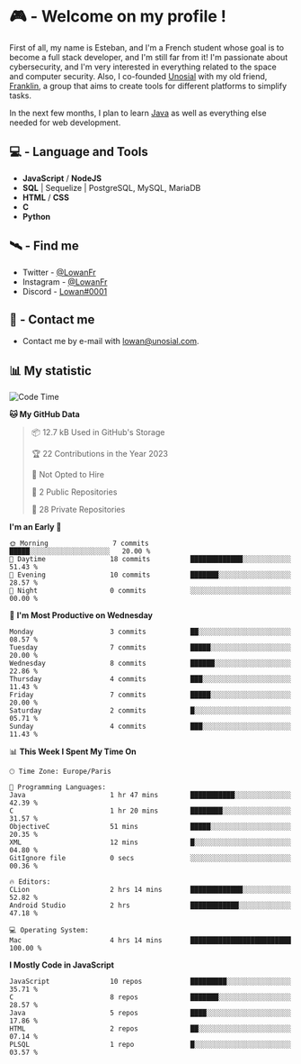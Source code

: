 # 🎮 - Welcome on my profile !
First of all, my name is Esteban, and I'm a French student whose goal is to become a full stack developer, and I'm still far from it!
I'm passionate about cybersecurity, and I'm very interested in everything related to the space and computer security.
Also, I co-founded [Unosial](https://github.com/Unosial) with my old friend, [Franklin](https://github.com/AbaFranklin/), a group that aims to create tools for different platforms to simplify tasks. 

In the next few months, I plan to learn [Java](https://www.java.com/) as well as everything else needed for web development.




## 💻 - Language and Tools
- **JavaScript** / **NodeJS**
- **SQL** | Sequelize | PostgreSQL, MySQL, MariaDB
- **HTML** / **CSS**
- **C**
- **Python**

## 🛰️ - Find me

 - Twitter - [@LowanFr](https://twitter.com/LowanFr/)
 - Instagram - [@LowanFr](https://instagram.com/LowanFr)
 - Discord -  [Lowan#0001](https://unosial.bio/Lowan)
 
## 📡 - Contact me
 - Contact me by e-mail with [lowan@unosial.com](mailto:lowan@unosial.com).

## 📊 My statistic
<!--START_SECTION:waka-->
![Code Time](http://img.shields.io/badge/Code%20Time-569%20hrs%2025%20mins-blue)

**🐱 My GitHub Data** 

> 📦 12.7 kB Used in GitHub's Storage 
 > 
> 🏆 22 Contributions in the Year 2023
 > 
> 🚫 Not Opted to Hire
 > 
> 📜 2 Public Repositories 
 > 
> 🔑 28 Private Repositories 
 > 
**I'm an Early 🐤** 

```text
🌞 Morning                7 commits           █████░░░░░░░░░░░░░░░░░░░░   20.00 % 
🌆 Daytime                18 commits          █████████████░░░░░░░░░░░░   51.43 % 
🌃 Evening                10 commits          ███████░░░░░░░░░░░░░░░░░░   28.57 % 
🌙 Night                  0 commits           ░░░░░░░░░░░░░░░░░░░░░░░░░   00.00 % 
```
📅 **I'm Most Productive on Wednesday** 

```text
Monday                   3 commits           ██░░░░░░░░░░░░░░░░░░░░░░░   08.57 % 
Tuesday                  7 commits           █████░░░░░░░░░░░░░░░░░░░░   20.00 % 
Wednesday                8 commits           ██████░░░░░░░░░░░░░░░░░░░   22.86 % 
Thursday                 4 commits           ███░░░░░░░░░░░░░░░░░░░░░░   11.43 % 
Friday                   7 commits           █████░░░░░░░░░░░░░░░░░░░░   20.00 % 
Saturday                 2 commits           █░░░░░░░░░░░░░░░░░░░░░░░░   05.71 % 
Sunday                   4 commits           ███░░░░░░░░░░░░░░░░░░░░░░   11.43 % 
```


📊 **This Week I Spent My Time On** 

```text
🕑︎ Time Zone: Europe/Paris

💬 Programming Languages: 
Java                     1 hr 47 mins        ███████████░░░░░░░░░░░░░░   42.39 % 
C                        1 hr 20 mins        ████████░░░░░░░░░░░░░░░░░   31.57 % 
ObjectiveC               51 mins             █████░░░░░░░░░░░░░░░░░░░░   20.35 % 
XML                      12 mins             █░░░░░░░░░░░░░░░░░░░░░░░░   04.80 % 
GitIgnore file           0 secs              ░░░░░░░░░░░░░░░░░░░░░░░░░   00.36 % 

🔥 Editors: 
CLion                    2 hrs 14 mins       █████████████░░░░░░░░░░░░   52.82 % 
Android Studio           2 hrs               ████████████░░░░░░░░░░░░░   47.18 % 

💻 Operating System: 
Mac                      4 hrs 14 mins       █████████████████████████   100.00 % 
```

**I Mostly Code in JavaScript** 

```text
JavaScript               10 repos            █████████░░░░░░░░░░░░░░░░   35.71 % 
C                        8 repos             ███████░░░░░░░░░░░░░░░░░░   28.57 % 
Java                     5 repos             ████░░░░░░░░░░░░░░░░░░░░░   17.86 % 
HTML                     2 repos             ██░░░░░░░░░░░░░░░░░░░░░░░   07.14 % 
PLSQL                    1 repo              █░░░░░░░░░░░░░░░░░░░░░░░░   03.57 % 
```




<!--END_SECTION:waka-->
